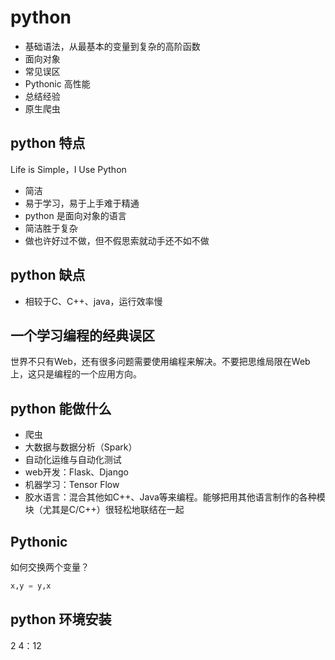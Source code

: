 # python

- 基础语法，从最基本的变量到复杂的高阶函数
- 面向对象
- 常见误区
- Pythonic 高性能
- 总结经验
- 原生爬虫

## python 特点

Life is Simple，I Use Python

- 简洁
- 易于学习，易于上手难于精通
- python 是面向对象的语言
- 简洁胜于复杂
- 做也许好过不做，但不假思索就动手还不如不做

## python 缺点

- 相较于C、C++、java，运行效率慢

## 一个学习编程的经典误区

世界不只有Web，还有很多问题需要使用编程来解决。不要把思维局限在Web上，这只是编程的一个应用方向。

## python 能做什么

- 爬虫
- 大数据与数据分析（Spark）
- 自动化运维与自动化测试
- web开发：Flask、Django
- 机器学习：Tensor Flow
- 胶水语言：混合其他如C++、Java等来编程。能够把用其他语言制作的各种模块（尤其是C/C++）很轻松地联结在一起

## Pythonic

如何交换两个变量？  

```python
x,y = y,x
```

## python 环境安装

2 4：12
